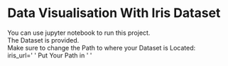 # Data Visualisation With Iris Dataset<br>
You can use jupyter notebook to run this project.<br>
The Dataset is provided.<br>
Make sure to change the Path to where your Dataset is Located: <br>
iris_url=' ' Put Your Path in ' '
